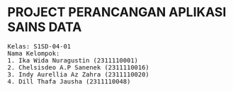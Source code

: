 # PROJECT PERANCANGAN APLIKASI SAINS DATA
<pre>
Kelas: S1SD-04-01
Nama Kelompok:
1. Ika Wida Nuragustin (2311110001)
2. Chelsisdeo A.P Sanenek (2311110016)
3. Indy Aurellia Az Zahra (2311110020)
4. Dill Thafa Jausha (2311110048)
</pre>
